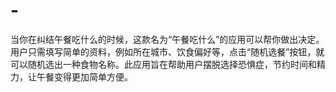 # -
当你在纠结午餐吃什么的时候，这款名为“午餐吃什么”的应用可以帮你做出决定。用户只需填写简单的资料，例如所在城市、饮食偏好等，点击“随机选餐”按钮，就可以随机选出一种食物名称。此应用旨在帮助用户摆脱选择恐惧症，节约时间和精力，让午餐变得更加简单方便。
